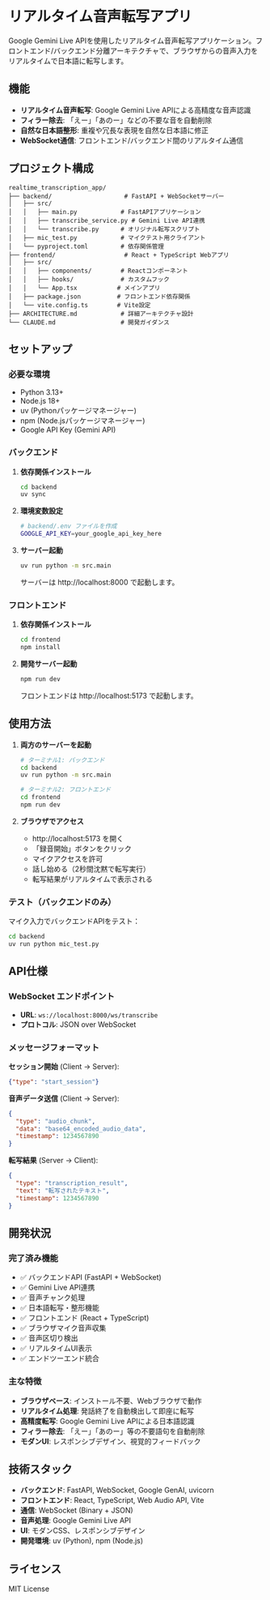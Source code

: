 # リアルタイム音声転写アプリ

Google Gemini Live APIを使用したリアルタイム音声転写アプリケーション。フロントエンド/バックエンド分離アーキテクチャで、ブラウザからの音声入力をリアルタイムで日本語に転写します。

## 機能

- **リアルタイム音声転写**: Google Gemini Live APIによる高精度な音声認識
- **フィラー除去**: 「えー」「あのー」などの不要な音を自動削除
- **自然な日本語整形**: 重複や冗長な表現を自然な日本語に修正
- **WebSocket通信**: フロントエンド/バックエンド間のリアルタイム通信

## プロジェクト構成

```
realtime_transcription_app/
├── backend/                    # FastAPI + WebSocketサーバー
│   ├── src/
│   │   ├── main.py            # FastAPIアプリケーション
│   │   ├── transcribe_service.py # Gemini Live API連携
│   │   └── transcribe.py      # オリジナル転写スクリプト
│   ├── mic_test.py            # マイクテスト用クライアント
│   └── pyproject.toml         # 依存関係管理
├── frontend/                   # React + TypeScript Webアプリ
│   ├── src/
│   │   ├── components/        # Reactコンポーネント
│   │   ├── hooks/             # カスタムフック
│   │   └── App.tsx           # メインアプリ
│   ├── package.json          # フロントエンド依存関係
│   └── vite.config.ts        # Vite設定
├── ARCHITECTURE.md            # 詳細アーキテクチャ設計
└── CLAUDE.md                  # 開発ガイダンス
```

## セットアップ

### 必要な環境

- Python 3.13+
- Node.js 18+
- uv (Pythonパッケージマネージャー)
- npm (Node.jsパッケージマネージャー)
- Google API Key (Gemini API)

### バックエンド

1. **依存関係インストール**
   ```bash
   cd backend
   uv sync
   ```

2. **環境変数設定**
   ```bash
   # backend/.env ファイルを作成
   GOOGLE_API_KEY=your_google_api_key_here
   ```

3. **サーバー起動**
   ```bash
   uv run python -m src.main
   ```
   
   サーバーは http://localhost:8000 で起動します。

### フロントエンド

1. **依存関係インストール**
   ```bash
   cd frontend
   npm install
   ```

2. **開発サーバー起動**
   ```bash
   npm run dev
   ```
   
   フロントエンドは http://localhost:5173 で起動します。

## 使用方法

1. **両方のサーバーを起動**
   ```bash
   # ターミナル1: バックエンド
   cd backend
   uv run python -m src.main
   
   # ターミナル2: フロントエンド  
   cd frontend
   npm run dev
   ```

2. **ブラウザでアクセス**
   - http://localhost:5173 を開く
   - 「録音開始」ボタンをクリック
   - マイクアクセスを許可
   - 話し始める（2秒間沈黙で転写実行）
   - 転写結果がリアルタイムで表示される

### テスト（バックエンドのみ）

マイク入力でバックエンドAPIをテスト：

```bash
cd backend
uv run python mic_test.py
```

## API仕様

### WebSocket エンドポイント

- **URL**: `ws://localhost:8000/ws/transcribe`
- **プロトコル**: JSON over WebSocket

### メッセージフォーマット

**セッション開始** (Client → Server):
```json
{"type": "start_session"}
```

**音声データ送信** (Client → Server):
```json
{
  "type": "audio_chunk",
  "data": "base64_encoded_audio_data",
  "timestamp": 1234567890
}
```

**転写結果** (Server → Client):
```json
{
  "type": "transcription_result",
  "text": "転写されたテキスト",
  "timestamp": 1234567890
}
```

## 開発状況

### 完了済み機能
- ✅ バックエンドAPI (FastAPI + WebSocket)
- ✅ Gemini Live API連携
- ✅ 音声チャンク処理
- ✅ 日本語転写・整形機能
- ✅ フロントエンド (React + TypeScript)
- ✅ ブラウザマイク音声収集
- ✅ 音声区切り検出
- ✅ リアルタイムUI表示
- ✅ エンドツーエンド統合

### 主な特徴
- **ブラウザベース**: インストール不要、Webブラウザで動作
- **リアルタイム処理**: 発話終了を自動検出して即座に転写
- **高精度転写**: Google Gemini Live APIによる日本語認識
- **フィラー除去**: 「えー」「あのー」等の不要語句を自動削除
- **モダンUI**: レスポンシブデザイン、視覚的フィードバック

## 技術スタック

- **バックエンド**: FastAPI, WebSocket, Google GenAI, uvicorn
- **フロントエンド**: React, TypeScript, Web Audio API, Vite
- **通信**: WebSocket (Binary + JSON)
- **音声処理**: Google Gemini Live API
- **UI**: モダンCSS、レスポンシブデザイン
- **開発環境**: uv (Python), npm (Node.js)

## ライセンス

MIT License